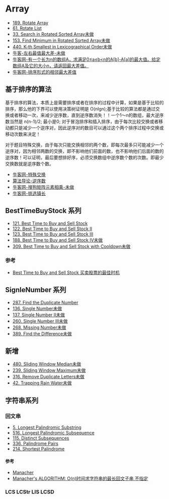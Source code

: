 # Array
 - [189. Rotate Array](https://leetcode.com/problems/rotate-array/#/description)
 - [61. Rotate List](https://leetcode.com/problems/rotate-list/#/description)
 - [33. Search in Rotated Sorted Array未做](https://leetcode.com/problems/search-in-rotated-sorted-array/#/description)
 - [153. Find Minimum in Rotated Sorted Array未做](https://leetcode.com/problems/find-minimum-in-rotated-sorted-array/#/description)
 - [440. K-th Smallest in Lexicographical Order未做](https://leetcode.com/problems/k-th-smallest-in-lexicographical-order/#/description)
 - [牛客-左右最值最大差-未做](https://www.nowcoder.com/practice/f5805cc389394cf69d89b29c0430ff27?tpId=49&&tqId=29359&rp=1&ru=/activity/oj&qru=/ta/2016test/question-ranking)
 - [牛客网-有一个长为n的数组A，求满足0≤a≤b<n的A[b]-A[a]的最大值。给定数组A及它的大小n，请返回最大差值。](https://www.nowcoder.com/practice/1f7675ae7a9e40e4bd04eb754b62fd00?tpId=49&tqId=29281&rp=1&ru=%2Factivity%2Foj&qru=%2Fta%2F2016test%2Fquestion-ranking&tPage=1)
 - [牛客网-排序形式的相邻最大差值](https://www.nowcoder.com/practice/376ede61d9654bc09dd7d9fa9a4b0bcd?tpId=49&tqId=29366&rp=1&ru=%2Factivity%2Foj&qru=%2Fta%2F2016test%2Fquestion-ranking&tPage=5)
 
## 基于排序的算法
基于排序的算法，本质上是需要排序或者在排序的过程中计算，如果是基于比较的排序，那么他的下界可以使用决策树证明是 O(nlgn);基于比较的算法都是通过交换或者移动一次，来减少逆序数，直到逆序数消失！！一个1～n的数组，最大逆序数当然是 n(n-1)/2; 最小是0; 对于冒泡排序和插入排序，由于每次比较交换或者移动都只是减少一个逆序对，因此逆序对的数目可以通过这个两个排序过程中交换或移动次数来决定！

对于题目特殊交换，由于每次只能交换相邻的两个数，即每次最多只可能减少一个逆序对，因为相邻两数的交换，即不影响他们前面的数，也不影响他们后面的数的逆序数！可以证明，最后要想排好序，必须交换数组中逆序数个数的次数。即最少交换数就是逆序数个数。
 - [牛客网-特殊交换](https://www.nowcoder.com/questionTerminal/a619f76bcd034124bb4ab726506364c9?toCommentId=106891)
 - [算法导论-逆序数]()
 - [牛客网-搜狗矩阵元素相乘-未做](https://www.nowcoder.com/questionTerminal/935fbb71542345ef87a7acc190e2577b?orderByHotValue=1&difficulty=00100&commentTags=C/C++)
 - [牛客网-挑选镇长](https://www.nowcoder.com/questionTerminal/01c630ecb9cf42738d37788c2a0fbc83)
 
## BestTimeBuyStock 系列
 - [121. Best Time to Buy and Sell Stock](https://leetcode.com/problems/best-time-to-buy-and-sell-stock/#/description)
 - [122. Best Time to Buy and Sell Stock II](https://leetcode.com/problems/best-time-to-buy-and-sell-stock-ii/#/description)
 - [123. Best Time to Buy and Sell Stock III](https://leetcode.com/problems/best-time-to-buy-and-sell-stock-iii/#/description)
 - [188. Best Time to Buy and Sell Stock IV未做](https://leetcode.com/problems/best-time-to-buy-and-sell-stock-iv/#/description)
 - [309. Best Time to Buy and Sell Stock with Cooldown未做](https://leetcode.com/problems/best-time-to-buy-and-sell-stock-with-cooldown/#/description)

### 参考
 - [Best Time to Buy and Sell Stock 买卖股票的最佳时机](https://segmentfault.com/a/1190000003483697)
 
## SignleNumber 系列
 - [287. Find the Duplicate Number](https://leetcode.com/problems/find-the-duplicate-number/#/solutions)
 - [136. Single Number未做](https://leetcode.com/problems/single-number/#/description)
 - [137. Single Number II未做](https://leetcode.com/problems/single-number-ii/#/description)
 - [260. Single Number III未做](https://leetcode.com/problems/single-number-iii/#/description)
 - [268. Missing Number未做](https://leetcode.com/problems/missing-number/#/description)
 - [389. Find the Difference未做](https://leetcode.com/problems/find-the-difference/#/description)
## 新增
 - [480. Sliding Window Median未做](https://leetcode.com/problems/sliding-window-median/#/description)
 - [239. Sliding Window Maximum未做](https://leetcode.com/problems/sliding-window-maximum/#/description)
 - [316. Remove Duplicate Letters未做](https://leetcode.com/problems/remove-duplicate-letters/#/description)
 - [42. Trapping Rain Water未做](https://leetcode.com/problems/trapping-rain-water/#/description)
 
## 字符串系列
### 回文串
 - [5. Longest Palindromic Substring](https://leetcode.com/problems/longest-palindromic-substring/#/description)
 - [516. Longest Palindromic Subsequence](https://leetcode.com/problems/longest-palindromic-subsequence/#/description)
 - [115. Distinct Subsequences](https://leetcode.com/problems/distinct-subsequences/#/description)
 - [336. Palindrome Pairs](https://leetcode.com/problems/palindrome-pairs/#/description)
 - [214. Shortest Palindrome](https://leetcode.com/problems/shortest-palindrome/#/description)
 
#### 参考
 - [Manacher](https://github.com/julycoding/The-Art-Of-Programming-By-July/blob/master/ebook/zh/01.05.md)
 - [Manacher's ALGORITHM: O(n)时间求字符串的最长回文子串  不指定]()
### LCS LCStr LIS LCSD


